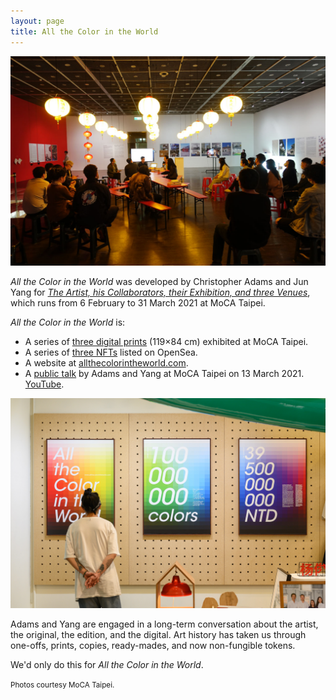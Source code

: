 ```yaml
---
layout: page
title: All the Color in the World
---
```


![Adams and Yang at MoCA Taipei](/assets/images/MoCA-Taipei_20210313_Adams-Yang_DSC06787.JPG)

*All the Color in the World* was developed by Christopher Adams and Jun
Yang for *[The Artist, his Collaborators, their Exhibition, and three
Venues]*, which runs from 6 February to 31 March 2021 at MoCA Taipei.

*All the Color in the World* is:

* A series of [three digital prints] (119×84 cm) exhibited at MoCA Taipei.
* A series of [three NFTs] listed on OpenSea.
* A website at [allthecolorintheworld.com].
* A [public talk] by Adams and Yang at MoCA Taipei on 13 March 2021. [YouTube].

![All the Color in the World at MoCA Taipei](/assets/images/MoCA-Taipei_20210315_Jun-Yang_2204_Small.jpg)

Adams and Yang are engaged in a long-term conversation about the artist, the
original, the edition, and the digital. Art history has taken us through
one-offs, prints, copies, ready-mades, and now non-fungible tokens.

We'd only do this for *All the Color in the World*.

<small>Photos courtesy MoCA Taipei.</small>

[The Artist, his Collaborators, their Exhibition, and three Venues]: https://www.mocataipei.org.tw/tw/ExhibitionAndEvent/Info/%E6%A5%8A%E4%BF%8A%E3%80%80%E8%97%9D%E8%A1%93%E5%AE%B6%EF%BC%8C%E5%90%88%E4%BD%9C%E8%80%85%EF%BC%8C%E4%BB%96%E5%80%91%E7%9A%84%E5%B1%95%E8%A6%BD%E8%88%87%E4%B8%89%E5%80%8B%E5%A0%B4%E5%9F%9F
[MoCA Taipei]: https://www.mocataipei.org.tw/tw
[three digital prints]: https://www.mocataipei.org.tw/tw/ExhibitionAndEvent/Info/%E6%A5%8A%E4%BF%8A%E3%80%80%E8%97%9D%E8%A1%93%E5%AE%B6%EF%BC%8C%E5%90%88%E4%BD%9C%E8%80%85%EF%BC%8C%E4%BB%96%E5%80%91%E7%9A%84%E5%B1%95%E8%A6%BD%E8%88%87%E4%B8%89%E5%80%8B%E5%A0%B4%E5%9F%9F/%E3%80%8A%E4%B8%96%E7%95%8C%E6%89%80%E6%9C%89%E7%9A%84%E9%A1%8F%E8%89%B2%E3%80%8B
[three NFTs]: https://opensea.io/collection/allthecolorintheworld?search[sortAscending]=false&search[sortBy]=PRICE
[allthecolorintheworld.com]: https://www.allthecolorintheworld.com
[public talk]: https://www.mocataipei.org.tw/tw/ExhibitionAndEvent/Info/%E3%80%90%E7%B3%BB%E5%88%97%E8%AC%9B%E5%BA%A7%E3%80%91%E4%B8%96%E7%95%8C%E6%89%80%E6%9C%89%E7%9A%84%E9%A1%8F%E8%89%B2
[Youtube]: https://www.youtube.com/watch?v=q6OPjYBhqRk
